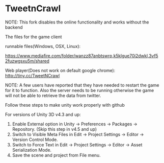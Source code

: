 TweetnCrawl
===========
NOTE: This fork disables the online functionality and works without the backend

The files for the game client

runnable files(Windows, OSX, Linux): 

https://www.mediafire.com/folder/wanzz87anbtswrp,k5klgue70i2dwkl,3vf52fuzwgsxu5m/shared

Web player(Does not work on default google chrome):
http://tiny.cc/TweetNCrawl


NOTE: A few users have reported that they have needed to restart the game for it to function. Also the server needs to be running otherwise the game will not be able to retrieve the data from twitter.


Follow these steps to make unity work properly with github

For versions of Unity 3D v4.3 and up:

1. Enable External option in Unity → Preferences → Packages → Repository. (Skip this step in v4.5 and up)
2. Switch to Visible Meta Files in Edit → Project Settings → Editor → Version Control Mode.
3. Switch to Force Text in Edit → Project Settings → Editor → Asset Serialization Mode.
4. Save the scene and project from File menu.


